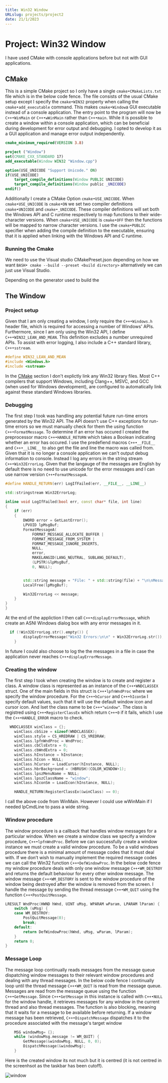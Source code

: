 ```yaml
---
title: Win32 Window
URLslug: projects/project2
date: 21/1/2023
---
```


# Project: Win32 Window
I have used CMake with console applications before but not with GUI applications.

## CMake
This is a simple CMake project so I only have a single `cmake•CMakeLists.txt` file which is in the below code fence. The file consists of the usual CMake setup except I specify the `cmake•WIN32` property when calling the `cmake•add_executable` command. This makes `cmake•Window`a GUI executable instead of a console application. The entry point to the program will now be `C++•WinMain` or `C++•wWinMain` rather than `C++•main`.
While it is possible to create a window within a console application, which can be beneficial during development for error output and debugging. I opted to develop it as a GUI application and manage error output independently.

```cmake {numberLines, filePath:{path:'Win32-Window/CMakeLists.txt', link:'https://github.com/james-door/Win32-Window/blob/master/CMakeLists.txt'}}
cmake_minimum_required(VERSION 3.8)

project ("Window")
set(CMAKE_CXX_STANDARD 17)
add_executable(Window WIN32 "Window.cpp")

option(USE_UNICODE "Support Unicode." ON)
if(USE_UNICODE)
    target_compile_definitions(Window PUBLIC UNICODE)
    target_compile_definitions(Window public _UNICODE)
endif()
```
Additionally I create a CMake Option `cmake•USE_UNICODE`. When `cmake•USE_UNICODE` is `cmake•ON` we set two compiler definitions `cmake•UNICODE` and `cmake•_UNICODE`. These compiler definitions will set both the Windows API and C runtime respectively to map functions to their wide-character versions. When `cmake•USE_UNICODE` is `cmake•OFF` then the functions will be mapped to narrow character versions. I use the `cmake•PUBLIC` specifier when adding the compile definition to the executable, ensuring that it is applied when linking with the Windows API and C runtime.

### Running the Cmake
We need to use the Visual studio CMakePreset.json depending on how we want `BASH• cmake --build --preset <build directory>` alternatively we can just use Visual Studio.   

Depending on the generator used to build the 


## The Window

### Project setup
Given that I am only creating a window, I only require the `C++•Windows.h` header file, which is required for accessing a number of Windows' APIs. Furthermore, since I am only using the Win32 API, I define `C++•WIN32_LEAN_AND_MEAN`. This definition excludes a number unrequired APIs. To assist with error logging, I also include a C++ standard library, `C++•sstream`. 
```C++ {numberLines: 1, filePath:{path: 'Win32-Window/Window.cpp',link:'https://github.com/james-door/Win32-Window/blob/master/Window.cpp'}}
#define WIN32_LEAN_AND_MEAN
#include <Windows.h>
#include <sstream>
```
In the [CMake](#CMake) section I don't explictly link any Win32 library files. Most C++ compilers that support Windows, including Clang++, MSVC, and GCC (when used for Windows development), are configured to automatically link against these standard Windows libraries.

### Debugging
The first step I took was handling any potential future run-time errors generated by the Win32 API. The API doesn't use C++ exceptions for run-time errors so we must manually check for them the using function `C++•FormatMessage`. 
To determine if an error has occured I created the preprocessor macro `C++•HANDLE_RETURN` which takes a Boolean indicating whether an error has occured. I use the predefiend macros `C++•__FILE__` and `C++•__LINE__` to also get the file and line the macro was called from. Given that it is no longer a console application we can't output debug information to console. Instead I log any errors in the string stream `C++•Win32ErrorLog`. Given that the langauge of the messages are English by default there is no need to use unicode for the error messages and I can use narrow version `C++•FormatMessageA`.
```C++ {numberLines: 7, filePath:{path: 'Win32-Window/Window.cpp',link:'https://github.com/james-door/Win32-Window/blob/master/Window.cpp'}}
#define HANDLE_RETURN(err) LogIfFailed(err, __FILE__, __LINE__)

std::stringstream Win32ErrorLog;

inline void LogIfFailed(bool err, const char* file, int line)
{
    if (err)
    {
        DWORD error = GetLastError();
        LPVOID lpMsgBuf;
        FormatMessageA(
            FORMAT_MESSAGE_ALLOCATE_BUFFER |
            FORMAT_MESSAGE_FROM_SYSTEM |
            FORMAT_MESSAGE_IGNORE_INSERTS,
            NULL,
            error,
            MAKELANGID(LANG_NEUTRAL, SUBLANG_DEFAULT),
            (LPSTR)&lpMsgBuf,
            0, NULL);


        std::string message = "File: " + std::string(file) + "\n\nMessage: " + std::string((char*)lpMsgBuf) + "\n\nLine: " + std::to_string(line);
        LocalFree(lpMsgBuf);

        Win32ErrorLog << message;
    }
}
}
```
At the end of the appliction I then call `C++•displayErrorMessage`, which create an ASNI Windows dialog box with any error messages in it.
```C++ {numberLines:116, filePath:{path: 'Win32-Window/Window.cpp',link:'https://github.com/james-door/Win32-Window/blob/master/Window.cpp'}}
  if (!Win32ErrorLog.str().empty()) {
        displayErrorMessage("Win32 Errors:\n\n" + Win32ErrorLog.str());
    }
```
 In future I could also choose to log the the messages in a file in case the application never reaches `C++•displayErrorMessage`.


### Creating the window
The first step I took when creating the window is to create and register a class. A window class is represented as an instance of the `C++•WNDCLASSEX` struct. One of the main fields in this struct is `C++•lpfnWndProc` where we specify the window procedure. For the `C++•hCursor` and `C++•hIconSm` I specify default values, such that it will use the default window icon and cursor icon. And Iset the class name to be `C++•"window"`. The class is registred using `C++•RegisterClassEx` which return `C++•0` if it fails, which I use the `C++•HANDLE_ERROR` macro to check.

```C++ {numberLines: 61, filePath:{path: 'Win32-Window/Window.cpp',link:'https://github.com/james-door/Win32-Window/blob/master/Window.cpp'}}
  WNDCLASSEX winClass = {};
    winClass.cbSize = sizeof(WNDCLASSEX);
    winClass.style = CS_HREDRAW | CS_VREDRAW;
    winClass.lpfnWndProc = WndProc;
    winClass.cbClsExtra = 0;
    winClass.cbWndExtra = 0;
    winClass.hInstance = hInstance;
    winClass.hIcon = NULL;
    winClass.hCursor = LoadCursor(hInstance, NULL);
    winClass.hbrBackground = (HBRUSH)(COLOR_WINDOW+1);
    winClass.lpszMenuName = NULL;
    winClass.lpszClassName = "window";
    winClass.hIconSm = LoadIcon(hInstance, NULL);

    HANDLE_RETURN(RegisterClassEx(&winClass) == 0);
```
I call the above code from WinMain. However I could use wWinMain if I needed lpCmdLine to pass a wide string.


### Window procedure
The window procedure is a callback that handles window messages for a particular window. When we create a window class we specify a window procedure, `C++•lpfnWndProc`. Before we can successfully create a window instance we must create a valid window procedure. To be a valid windows procedure there is a minimal amount of message codes that it must deal with. If we don’t wish to manually implement the required message codes we can call the Win32 function `C++•DefWindowProc`. In the below code fence my window procedure deals with only one window message `C++•WM_DESTROY` and returns the default behaviour for every other window message.
The window message `C++•WM_DESTORY` is sent to the window procedure of the window being destroyed after the window is removed from the screen. I handle the message by sending the thread message `C++•WM_QUIT` using the function `C++•PostQuitMessage`.

```C++ {numberLines:41, filePath:{path: 'Win32-Window/Window.cpp',link:'https://github.com/james-door/Win32-Window/blob/master/Window.cpp'}}
LRESULT WndProc(HWND hWnd, UINT uMsg, WPARAM wParam, LPARAM lParam) {
    switch (uMsg) {
    case WM_DESTROY:
        PostQuitMessage(0);
        break;
    default:
        return DefWindowProc(hWnd, uMsg, wParam, lParam);
    }
    return 0;
}
```
### Message Loop
The message loop continually reads messages from the message queue dispatching window messages to their relevant window procedures and dealing with any thread messages. In the below code fence I continually loop until the thread message `C++•WM_QUIT` is read from the message queue. Messages are read from the message queue using the function `C++•GetMessage`. Since `C++•GetMessage` in this instance is called with `C++•NULL` for the window handle, it retrieves messages for any window in the current thread and also thread messages. The function is also blocking, meaning that it waits for a message to be available before returning. If a window message has been retrieved, `C++•DispatchMessage` dispatches it to the procedure associated with the message's target window

``` C++ {numberLines: 101, filePath:{path: 'Win32-Window/Window.cpp',link:'https://github.com/james-door/Win32-Window/blob/master/Window.cpp'} }
    MSG windowMsg= {};
    while (windowMsg.message != WM_QUIT) {
        GetMessage(&windowMsg, NULL, 0, 0);
        DispatchMessage(&windowMsg);
    }
```


Here is the created window its not much but it is centred (it is not centred in the screenhsot as the taskbar has been cutoff).

![window](./images/window.png)


